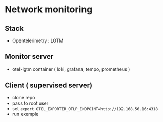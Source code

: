 # Network monitoring

## Stack

- Opentelerimetry : LGTM

## Monitor server

- otel-lgtm container ( loki, grafana, tempo, prometheus )

## Client ( supervised server)

- clone repo
- pass to root user
- set `export OTEL_EXPORTER_OTLP_ENDPOINT=http://192.168.56.16:4318` 
- run exemple
